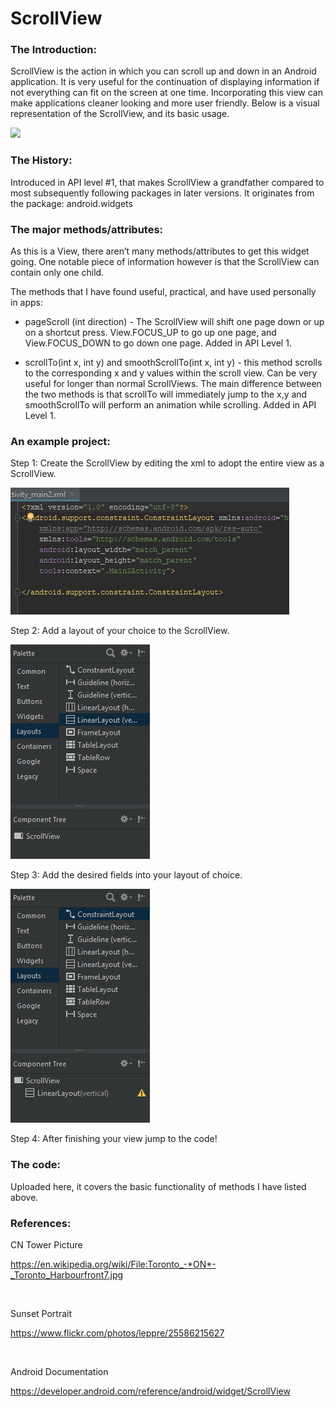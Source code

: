 ScrollView
==========

### The Introduction:

ScrollView is the action in which you can scroll up and down in an Android
application. It is very useful for the continuation of displaying information if
not everything can fit on the screen at one time. Incorporating this view can
make applications cleaner looking and more user friendly. Below is a visual
representation of the ScrollView, and its basic usage.

![](https://github.com/rfmaynard/ScrollView/blob/master/images/ryanScrollTest.gif)

### The History:

Introduced in API level \#1, that makes ScrollView a grandfather compared to
most subsequently following packages in later versions. It originates from the
package: android.widgets

### The major methods/attributes:

As this is a View, there aren’t many methods/attributes to get this widget
going. One notable piece of information however is that the ScrollView can
contain only one child.

The methods that I have found useful, practical, and have used personally in
apps:

-   pageScroll (int direction) - The ScrollView will shift one page down or up
    on a shortcut press. View.FOCUS_UP to go up one page, and View.FOCUS_DOWN to
    go down one page. Added in API Level 1.

-   scrollTo(int x, int y) and smoothScrollTo(int x, int y) - this method
    scrolls to the corresponding x and y values within the scroll view. Can be
    very useful for longer than normal ScrollViews. The main difference between
    the two methods is that scrollTo will immediately jump to the x,y and
    smoothScrollTo will perform an animation while scrolling. Added in API Level
    1.

### An example project:

Step 1: Create the ScrollView by editing the xml to adopt the entire view as a
ScrollView.

![](https://github.com/rfmaynard/ScrollView/blob/master/images/scrollLayout.gif)

Step 2: Add a layout of your choice to the ScrollView.

![](https://github.com/rfmaynard/ScrollView/blob/master/images/scrollLayout2.gif)

Step 3: Add the desired fields into your layout of choice.

![](https://github.com/rfmaynard/ScrollView/blob/master/images/scrollLayout3.gif)

Step 4: After finishing your view jump to the code!

### The code:

Uploaded here, it covers the basic functionality of methods I have listed above.

### References:

CN Tower Picture

https://en.wikipedia.org/wiki/File:Toronto_-*ON*-_Toronto_Harbourfront7.jpg

 

Sunset Portrait

https://www.flickr.com/photos/leppre/25586215627

 

Android Documentation

https://developer.android.com/reference/android/widget/ScrollView

 

 

